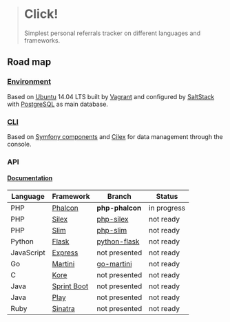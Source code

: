 > # Click!
>
> Simplest personal referrals tracker on different languages and frameworks.

## Road map

### [Environment](../../tree/environment)

Based on [Ubuntu](http://www.ubuntu.com/) 14.04 LTS built by [Vagrant](https://www.vagrantup.com/)
and configured by [SaltStack](http://saltstack.com/) with [PostgreSQL](http://www.postgresql.org/) as main database.

### [CLI](../../tree/cli)

Based on [Symfony components](http://symfony.com/components) and [Cilex](https://github.com/Cilex/Cilex) for data
management through the console.

### API

#### [Documentation](docs)

| Language   | Framework                                                     | Branch                                  | Status      |
| ---------- | ------------------------------------------------------------- | --------------------------------------- | ----------- |
| PHP        | [Phalcon](https://github.com/phalcon/cphalcon)                | __php-phalcon__                         | in progress |
| PHP        | [Silex](https://github.com/silexphp/Silex)                    | [php-silex](../../tree/php-silex)       | not ready   |
| PHP        | [Slim](https://github.com/slimphp/Slim)                       | [php-slim](../../tree/php-slim)         | not ready   |
| Python     | [Flask](https://github.com/mitsuhiko/flask)                   | [python-flask](../../tree/python-flask) | not ready   |
| JavaScript | [Express](https://github.com/strongloop/express)              | not presented                           | not ready   |
| Go         | [Martini](https://github.com/go-martini/martini)              | [go-martini](../../tree/go-martini)     | not ready   |
| C          | [Kore](https://github.com/jorisvink/kore)                     | not presented                           | not ready   |
| Java       | [Sprint Boot](https://github.com/spring-projects/spring-boot) | not presented                           | not ready   |
| Java       | [Play](https://github.com/playframework/playframework)        | not presented                           | not ready   |
| Ruby       | [Sinatra](https://github.com/sinatra/sinatra)                 | not presented                           | not ready   |
